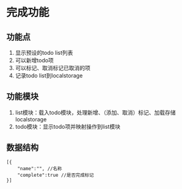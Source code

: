 # 完成功能

## 功能点

1. 显示预设的todo list列表
2. 可以新增todo项
3. 可以标记、取消标记已取消的项
4. 记录todo list到localstorage

## 功能模块

1. list模块：载入todo模块，处理新增、（添加、取消）标记、加载存储localstorage
2. todo模块：显示todo项并映射操作到list模块

## 数据结构

```
[{
    "name":"", //名称
    "complete":true //是否完成标记
}]
```

